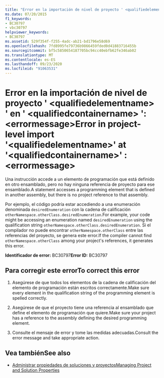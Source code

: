 ```yaml
---
title: "Error en la importación de nivel de proyecto ' <qualifiedelementname> ' en ' <qualifiedcontainername> ': <errormessage>"
ms.date: 07/20/2015
f1_keywords:
- BC30797
- vbc30797
helpviewer_keywords:
- BC30797
ms.assetid: 529f354f-f255-4adc-ab21-bd1796e58d69
ms.openlocfilehash: 7fd8995fe79736b9866459fded0d41883716455b
ms.sourcegitcommit: bf5c5850654187705bc94cc40ebfb62fe346ab02
ms.translationtype: MT
ms.contentlocale: es-ES
ms.lasthandoff: 09/23/2020
ms.locfileid: "91063531"
---
```

# <a name="error-in-project-level-import-qualifiedelementname-at-qualifiedcontainername--errormessage"></a><span data-ttu-id="983a2-102">Error en la importación de nivel de proyecto ' \<qualifiedelementname> ' en ' \<qualifiedcontainername> ': \<errormessage></span><span class="sxs-lookup"><span data-stu-id="983a2-102">Error in project-level import '\<qualifiedelementname>' at '\<qualifiedcontainername>' : \<errormessage></span></span>

<span data-ttu-id="983a2-103">Una instrucción accede a un elemento de programación que está definido en otro ensamblado, pero no hay ninguna referencia de proyecto para ese ensamblado.</span><span class="sxs-lookup"><span data-stu-id="983a2-103">A statement accesses a programming element that is defined in another assembly, but there is no project reference to that assembly.</span></span>  
  
 <span data-ttu-id="983a2-104">Por ejemplo, el código podría estar accediendo a una enumeración denominada `desiredEnumeration` con la cadena de calificación `otherNamespace.otherClass.desiredEnumeration`.</span><span class="sxs-lookup"><span data-stu-id="983a2-104">For example, your code might be accessing an enumeration named `desiredEnumeration` using the qualification string `otherNamespace.otherClass.desiredEnumeration`.</span></span> <span data-ttu-id="983a2-105">Si el compilador no puede encontrar `otherNamespace.otherClass` entre las referencias del proyecto, se genera este error.</span><span class="sxs-lookup"><span data-stu-id="983a2-105">If the compiler cannot find `otherNamespace.otherClass` among your project's references, it generates this error.</span></span>  
  
 <span data-ttu-id="983a2-106">**Identificador de error:** BC30797</span><span class="sxs-lookup"><span data-stu-id="983a2-106">**Error ID:** BC30797</span></span>  
  
## <a name="to-correct-this-error"></a><span data-ttu-id="983a2-107">Para corregir este error</span><span class="sxs-lookup"><span data-stu-id="983a2-107">To correct this error</span></span>  
  
1. <span data-ttu-id="983a2-108">Asegúrese de que todos los elementos de la cadena de calificación del elemento de programación están escritos correctamente.</span><span class="sxs-lookup"><span data-stu-id="983a2-108">Make sure every element in the qualification string of the programming element is spelled correctly.</span></span>  
  
2. <span data-ttu-id="983a2-109">Asegúrese de que el proyecto tiene una referencia al ensamblado que define el elemento de programación que quiere.</span><span class="sxs-lookup"><span data-stu-id="983a2-109">Make sure your project has a reference to the assembly defining the desired programming element.</span></span>  
  
3. <span data-ttu-id="983a2-110">Consulte el mensaje de error y tome las medidas adecuadas.</span><span class="sxs-lookup"><span data-stu-id="983a2-110">Consult the error message and take appropriate action.</span></span>  
  
## <a name="see-also"></a><span data-ttu-id="983a2-111">Vea también</span><span class="sxs-lookup"><span data-stu-id="983a2-111">See also</span></span>

- [<span data-ttu-id="983a2-112">Administrar propiedades de soluciones y proyectos</span><span class="sxs-lookup"><span data-stu-id="983a2-112">Managing Project and Solution Properties</span></span>](/visualstudio/ide/managing-project-and-solution-properties)
